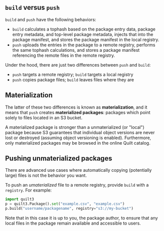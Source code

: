 <!--pytest-codeblocks:skipfile-->
<!-- markdownlint-disable -->

## `build` versus `push`

`build` and `push` have the following behaviors:

* `build` calculates a tophash based on the package entry data, package entry metadata, and top-level package metadata, injects that into the package manifest, and stores the package manifest in the local registry.
* `push` uploads the entries in the package to a remote registry, performs the same tophash calculations, and stores a package manifest referencing the remote files in the remote registry.

Under the hood, there are just two differences between `push` and `build`:

* `push` targets a remote registry; `build` targets a local registry
* `push` copies package files; `build` leaves files where they are

## Materialization

The latter of these two differences is known as **materialization**, and it means that `push` creates **materialized packages**: packages which point solely to files located in an S3 bucket.

A materialized package is stronger than a unmaterialized (or "local") package because S3 guarantees that individual object versions are never lost or destroyed (assuming object versioning is enabled). Furthermore, only materialized packages may be browsed in the online Quilt catalog.

## Pushing unmaterialized packages

There are advanced use cases where automatically copying (potentially large) files is not the behavior you want.

To push an _umaterialized_ file to a remote registry, provide `build` with a `registry`. For example:

```python
import quilt3
p = quilt3.Package().set("example.csv", "example.csv")
p.build("username/packagename", registry="s3://my-bucket")
```

Note that in this case it is up to you, the package author, to ensure that any local files in the package remain available and accessible to users.
